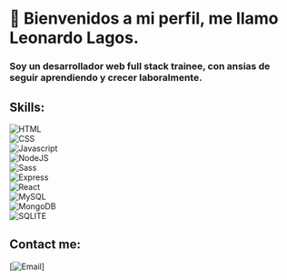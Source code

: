 # 👋 Bienvenidos a mi perfil, me llamo Leonardo Lagos.
### Soy un desarrollador web full stack trainee, con ansias de seguir aprendiendo y crecer laboralmente.

## Skills:
![HTML](https://img.shields.io/badge/HTML5-E34F26?style=for-the-badge&logo=html5&logoColor=white)</br>
![CSS](https://img.shields.io/badge/CSS3-1572B6?style=for-the-badge&logo=css3&logoColor=white)</br>
![Javascript](https://img.shields.io/badge/javascript-javascript-blue?logo=javascript)</br>
![NodeJS](https://img.shields.io/badge/Node.js-43853D?style=for-the-badge&logo=node.js&logoColor=white)</br>
![Sass](https://img.shields.io/badge/Sass-CC6699?style=for-the-badge&logo=sass&logoColor=white)</br>
![Express](https://img.shields.io/badge/Express.js-404D59?style=for-the-badge)</br>
![React](https://img.shields.io/badge/React-20232A?style=for-the-badge&logo=react&logoColor=61DAFB)</br>
![MySQL](https://img.shields.io/badge/MySQL-00000F?style=for-the-badge&logo=mysql&logoColor=white)</br>
![MongoDB](https://img.shields.io/badge/MongoDB-4EA94B?style=for-the-badge&logo=mongodb&logoColor=white)</br>
![SQLITE](https://img.shields.io/badge/SQLite-07405E?style=for-the-badge&logo=sqlite&logoColor=white)</br>

## Contact me:

[![Email](https://img.shields.io/badge/leonardolagos07@hotmail.com-Microsoft_Outlook-0078D4?style=for-the-badge&logo=microsoft-outlook&logoColor=white)]


